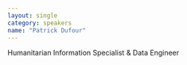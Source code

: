 ```yaml
---
layout: single
category: speakers
name: "Patrick Dufour"
---
```

Humanitarian Information Specialist & Data Engineer
